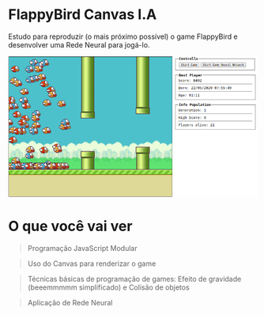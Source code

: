 # FlappyBird Canvas I.A
Estudo para reproduzir (o mais próximo possível) o game FlappyBird e desenvolver uma Rede Neural para jogá-lo.

![Image description](https://github.com/mantoanelli/flappybird_canvas_ia/blob/master/screenshots/game.png)

# O que você vai ver
> Programação JavaScript Modular

> Uso do Canvas para renderizar o game

> Técnicas básicas de programação de games: Efeito de gravidade (beeemmmmm simplificado) e Colisão de objetos

> Aplicação de Rede Neural

